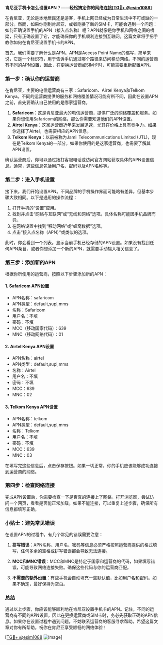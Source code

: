 **肯尼亚手机卡怎么设置APN？——轻松搞定你的网络连接[[TG💪+ @esim1088](https://t.me/s/esim1088)]**

在肯尼亚，无论是本地居民还是游客，手机上网已经成为日常生活中不可或缺的一部分。然而，如果你刚到肯尼亚，或者刚换了新的SIM卡，可能会遇到一个问题：如何正确设置手机的APN（接入点名称）呢？APN就像是你手机和网络之间的桥梁，只有正确设置了它，才能确保你的手机顺利连接到互联网。这篇文章将手把手教你如何在肯尼亚设置手机卡的APN。

首先，我们需要了解什么是APN。APN是Access Point Name的缩写，简单来说，它是一个标识符，用于告诉手机通过哪个路径来访问移动网络。不同的运营商有不同的APN设置，因此，在更换运营商或SIM卡时，可能需要重新配置APN。

### 第一步：确认你的运营商

在肯尼亚，主要的电信运营商有三家：Safaricom、Airtel Kenya和Telkom Kenya。不同的运营商提供的服务和网络覆盖情况可能有所不同，因此在设置APN之前，首先要确认自己使用的是哪家运营商。

1. **Safaricom**：这是肯尼亚最大的电信运营商，提供广泛的网络覆盖和服务。如果你想使用Safaricom的网络，那么你需要知道他们的APN设置。
2. **Airtel Kenya**：这家运营商近年来发展迅速，尤其在价格上具有竞争力。如果你选择了Airtel，也需要相应的APN信息。
3. **Telkom Kenya**：以前被称为Jamii Telecommunications Limited (JTL)，现在是Telkom Kenya的一部分。如果你使用的是这家运营商，也需要了解其APN设置。

确认运营商后，你可以通过拨打客服电话或访问官方网站获取具体的APN设置信息。通常，这些信息包括用户名、密码以及APN名称等。

### 第二步：进入手机设置

接下来，我们开始设置APN。不同品牌的手机操作界面可能略有差异，但基本步骤大致相同。以下是通用的操作流程：

1. 打开手机的“设置”应用。
2. 找到并点击“网络与互联网”或“无线和网络”选项。具体名称可能因手机品牌而异。
3. 在网络设置中找到“移动网络”或“蜂窝数据”选项。
4. 点击“接入点名称（APN）”或类似的选项。

此时，你会看到一个列表，显示当前手机已经存储的APN设置。如果没有找到任何APN条目，或者你想添加一个新的APN，就需要手动输入相关信息了。

### 第三步：添加新的APN

根据你所使用的运营商，按照以下步骤添加新的APN：

#### 1. **Safaricom APN设置**
   - APN名称：safaricom
   - APN类型：default,supl,mms
   - 名称：Safaricom
   - 用户名：不填
   - 密码：不填
   - MCC（移动国家代码）：639
   - MNC（移动网络代码）：01

#### 2. **Airtel Kenya APN设置**
   - APN名称：airtel
   - APN类型：default,supl,mms
   - 名称：Airtel
   - 用户名：不填
   - 密码：不填
   - MCC：639
   - MNC：02

#### 3. **Telkom Kenya APN设置**
   - APN名称：telkom
   - APN类型：default,supl,mms
   - 名称：Telkom
   - 用户名：不填
   - 密码：不填
   - MCC：639
   - MNC：03

在填写完这些信息后，点击保存按钮。如果一切正常，你的手机应该能够成功连接到运营商的网络。

### 第四步：检查网络连接

完成APN设置后，你需要检查一下是否真的连接上了网络。打开浏览器，尝试访问一个网页，看看是否能正常加载。如果不能连接，可以重复上述步骤，确保所有信息都填写正确。

### 小贴士：避免常见错误

在设置APN的过程中，有几个常见的错误需要注意：

1. **拼写错误**：APN名称、用户名、密码等信息必须严格按照运营商提供的格式填写，任何多余的空格或拼写错误都会导致无法连接。
   
2. **MCC和MNC错误**：MCC和MNC是特定于国家和运营商的代码，如果填写错误，可能导致网络连接失败。确保这些代码与你的运营商匹配。

3. **不需要的额外设置**：有些手机会自动填充一些默认值，比如用户名和密码。如果不确定，最好保持为空白。

### 总结

通过以上步骤，你应该能够顺利地在肯尼亚设置手机卡的APN。记住，不同的运营商有不同的APN设置，因此在更换运营商或SIM卡时，务必先获取正确的APN信息。如果你在设置过程中遇到问题，不妨联系运营商的客服寻求帮助。希望这篇文章对你有所帮助，祝你在肯尼亚享受顺畅的网络体验！

[[TG💪+ @esim1088](https://t.me/s/esim1088) ![Image](https://i.postimg.cc/4NQfJmqS/Snipaste-2025-05-13-00-14-12.png)]